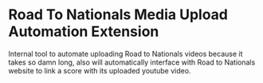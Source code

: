 # Road To Nationals Media Upload Automation Extension
 Internal tool to automate uploading Road to Nationals videos because it takes so damn long, also will automatically interface with Road to Nationals website to link a score with its uploaded youtube video.
